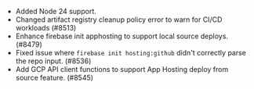 - Added Node 24 support.
- Changed artifact registry cleanup policy error to warn for CI/CD workloads (#8513)
- Enhance firebase init apphosting to support local source deploys. (#8479)
- Fixed issue where `firebase init hosting:github` didn't correctly parse the repo input. (#8536)
- Add GCP API client functions to support App Hosting deploy from source feature. (#8545)

